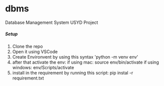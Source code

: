 # dbms
Database Management System USYD Project

##### Setup
1. Clone the repo
2. Open it using VSCode
3. Create Environvent by using this syntax 'python -m venv env'
4. after that activate the env:
   if using mac:
     source env/bin/activate
   if using windows:
     env/Scripts/activate
5. install in the requirement by running this script: pip instal -r requirement.txt
